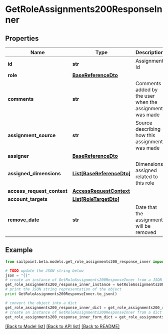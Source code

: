 # GetRoleAssignments200ResponseInner


## Properties

Name | Type | Description | Notes
------------ | ------------- | ------------- | -------------
**id** | **str** | Assignment Id | [optional] 
**role** | [**BaseReferenceDto**](BaseReferenceDto.md) |  | [optional] 
**comments** | **str** | Comments added by the user when the assignment was made | [optional] 
**assignment_source** | **str** | Source describing how this assignment was made | [optional] 
**assigner** | [**BaseReferenceDto**](BaseReferenceDto.md) |  | [optional] 
**assigned_dimensions** | [**List[BaseReferenceDto]**](BaseReferenceDto.md) | Dimensions assigned related to this role | [optional] 
**access_request_context** | [**AccessRequestContext**](AccessRequestContext.md) |  | [optional] 
**account_targets** | [**List[RoleTargetDto]**](RoleTargetDto.md) |  | [optional] 
**remove_date** | **str** | Date that the assignment will be removed | [optional] 

## Example

```python
from sailpoint.beta.models.get_role_assignments200_response_inner import GetRoleAssignments200ResponseInner

# TODO update the JSON string below
json = "{}"
# create an instance of GetRoleAssignments200ResponseInner from a JSON string
get_role_assignments200_response_inner_instance = GetRoleAssignments200ResponseInner.from_json(json)
# print the JSON string representation of the object
print GetRoleAssignments200ResponseInner.to_json()

# convert the object into a dict
get_role_assignments200_response_inner_dict = get_role_assignments200_response_inner_instance.to_dict()
# create an instance of GetRoleAssignments200ResponseInner from a dict
get_role_assignments200_response_inner_form_dict = get_role_assignments200_response_inner.from_dict(get_role_assignments200_response_inner_dict)
```
[[Back to Model list]](../README.md#documentation-for-models) [[Back to API list]](../README.md#documentation-for-api-endpoints) [[Back to README]](../README.md)


